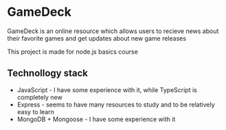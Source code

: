 # GameDeck

GameDeck is an online resource which allows users to recieve news about their favorite games and get updates about new game releases

This project is made for node.js basics course

## Technollogy stack

- JavaScript - I have some experience with it, while TypeScript is completely new
- Express - seems to have many resources to study and to be relatively easy to learn 
- MongoDB + Mongoose - I have some experience with it